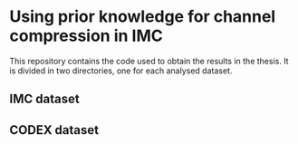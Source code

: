 # Using prior knowledge for channel compression in IMC
This repository contains the code used to obtain the results in the thesis. It is divided in two directories, one for each analysed dataset.

## IMC dataset

## CODEX dataset
